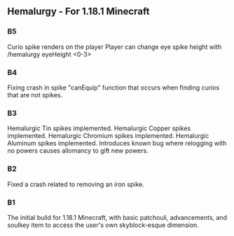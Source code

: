 ## Hemalurgy - For 1.18.1 Minecraft

### B5

Curio spike renders on the player
Player can change eye spike height with /hemalurgy eyeHeight <0-3>


### B4 

Fixing crash in spike "canEquip" function that occurs when finding curios that are not spikes.


### B3

Hemalurgic Tin spikes implemented.
Hemalurgic Copper spikes implemented.
Hemalurgic Chromium spikes implemented.
Hemalurgic Aluminum spikes implemented. Introduces known bug where relogging with no powers causes allomancy to gift new powers.

### B2

Fixed a crash related to removing an iron spike.

### B1

The initial build for 1.18.1 Minecraft, with basic patchouli, advancements, and soulkey item to access the user's own skyblock-esque dimension.